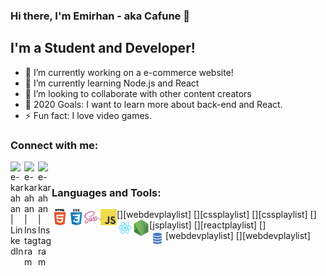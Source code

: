 ### Hi there, I'm Emirhan - aka Cafune 👋

## I'm a Student and Developer!
- 🔭 I’m currently working on a e-commerce website!
- 🌱 I’m currently learning Node.js and React
- 👯 I’m looking to collaborate with other content creators
- 🥅 2020 Goals: I want to learn more about back-end and React. 
- ⚡ Fun fact: I love video games.

### Connect with me:
[<img align="left" alt="e-karahan | LinkedIn" width="22px" src="https://cdn.jsdelivr.net/npm/simple-icons@v3/icons/linkedin.svg" />][linkedin]
[<img align="left" alt="e-karahan | Instagram" width="22px" src="https://cdn.jsdelivr.net/npm/simple-icons@v3/icons/instagram.svg" />][instagram]
[<img align="left" alt="e-karahan | Instagram" width="22px" src="https://cdn.jsdelivr.net/npm/simple-icons@v3/icons/gmail.svg" />][gmail]

<br />

### Languages and Tools:

[<img align="left" alt="HTML5" width="26px" src="https://raw.githubusercontent.com/github/explore/80688e429a7d4ef2fca1e82350fe8e3517d3494d/topics/html/html.png" />][webdevplaylist]
[<img align="left" alt="CSS3" width="26px" src="https://raw.githubusercontent.com/github/explore/80688e429a7d4ef2fca1e82350fe8e3517d3494d/topics/css/css.png" />][cssplaylist]
[<img align="left" alt="Sass" width="26px" src="https://raw.githubusercontent.com/github/explore/80688e429a7d4ef2fca1e82350fe8e3517d3494d/topics/sass/sass.png" />][cssplaylist]
[<img align="left" alt="JavaScript" width="26px" src="https://raw.githubusercontent.com/github/explore/80688e429a7d4ef2fca1e82350fe8e3517d3494d/topics/javascript/javascript.png" />][jsplaylist]
[<img align="left" alt="React" width="26px" src="https://raw.githubusercontent.com/github/explore/80688e429a7d4ef2fca1e82350fe8e3517d3494d/topics/react/react.png" />][reactplaylist]
[<img align="left" alt="Node.js" width="26px" src="https://raw.githubusercontent.com/github/explore/80688e429a7d4ef2fca1e82350fe8e3517d3494d/topics/nodejs/nodejs.png" />][webdevplaylist]
[<img align="left" alt="SQL" width="26px" src="https://raw.githubusercontent.com/github/explore/80688e429a7d4ef2fca1e82350fe8e3517d3494d/topics/sql/sql.png" />][webdevplaylist]

<br />
<br />

[instagram]: https://www.instagram.com/_emirhankarahan/
[linkedin]: https://www.linkedin.com/in/emirhan-karahan/
[gmail]: emirhankarahan37@gmail.com

